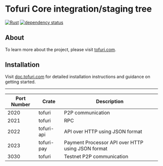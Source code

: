 # Tofuri Core integration/staging tree

[![Rust](https://github.com/tofuri/tofuri/actions/workflows/rust.yml/badge.svg)](https://github.com/tofuri/tofuri/actions/workflows/rust.yml)
[![dependency status](https://deps.rs/repo/github/tofuri/tofuri/status.svg)](https://deps.rs/repo/github/tofuri/tofuri)

## About

To learn more about the project, please visit [tofuri.com](https://tofuri.com).

## Installation

Visit [doc.tofuri.com](https://doc.tofuri.com) for detailed installation instructions and guidance on getting started.

---

| Port Number | Crate | Description |
|-|-|-|
| 2020 | tofuri | P2P communication |
| 2021 | tofuri | RPC |
| 2022 | tofuri-api | API over HTTP using JSON format |
| 2023 | tofuri-pay | Payment Processor API over HTTP using JSON format |
| 3030 | tofuri | Testnet P2P communication |
